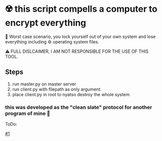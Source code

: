 # :radioactive: this script compells a computer to encrypt everything

:closed_lock_with_key: Worst case scenario, you lock yourself out of your own system and lose everything including :gear: operating system files.

:warning: FULL DISLCAIMER, I AM NOT RESPONSIBLE FOR THE USE OF THIS TOOL.

## Steps

1. run master.py on master server
2. run client.py with filepath as only argument.
3. place client.py in root to nyatso destroy the whole system

### this was developed as the "clean slate" protocol for another program of mine :person_fencing:

ToDo:

[#1](https://github.com/lordskyzw/Jailor/issues/1)
